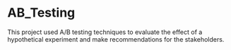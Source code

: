 # AB_Testing

This project used A/B testing techniques to evaluate the effect of a hypothetical experiment and make recommendations for the stakeholders. 
